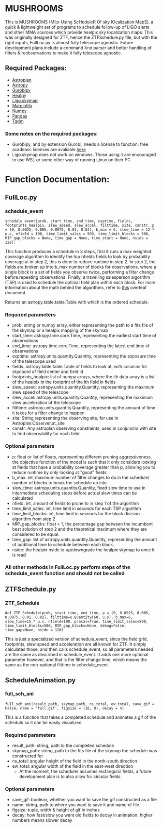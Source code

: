 # MUSHROOMS

This is MUSHROOMS (Milp-Using ScHeduleR Of sky lOcalization MapS), a quick & lightweight set of programs to schedule 
follow-up of LIGO alerts and other MMA sources which provide healpix sky localization maps.
This was originally designed for ZTF, hence the ZTFSchedule.py file, but with the right inputs, FullLoc.py is almost 
fully telescope agnostic. Future development plans include a command-line parser and better handling of filters & 
reobservations to make it fully telescope agnostic. 

## Required Packages:

 - [Astroplan](https://astroplan.readthedocs.io/en/latest/)
 - [Astropy](https://www.astropy.org/)
 - [Gurobipy](https://www.gurobi.com/documentation/9.1/quickstart_mac/cs_python.html)
 - [Healpy](https://healpy.readthedocs.io/en/latest/)
 - [Ligo.skymap](https://lscsoft.docs.ligo.org/ligo.skymap/)
 - [Matplotlib](https://matplotlib.org/)
 - [Numpy](https://numpy.org/)
 - [Pandas](https://pandas.pydata.org/)
 - [Tqdm](https://tqdm.github.io/)

### Some notes on the required packages:

 - Gurobipy, and by extension Gurobi, needs a license to function; free academic licenses are avaliable [here](https://www.gurobi.com/academia/academic-program-and-licenses/)
 - Ligo.skymap does not work on windows. Those using it are encouraged to use WSL or some other way of running Linux on their PC

# Function Documentation:

## FullLoc.py

### schedule_event

`schedule_event(prob, start_time, end_time, exptime, fields, footprints_healpix, slew_speed, slew_accel, filttime, site, constr,
p = [0, 0.0025, 0.005, 0.0075, 0.01, 0.02], b_max = 6, slew_time = 12 * u.s,
                   nfield = 100, time_limit_sales = 500, time_limit_blocks = 500, MIP_gap_blocks = None,
                   time_gap = None, time_start = None, nside = 128):`

This function produces a schedule in 3 steps, first it runs a max weighted coverage algorithm to identify the top
nfields fields to look by probability coverage at in step 2, this is done to reduce runtime in step 2. In step 2, the 
fields are broken up into b_max number of blocks for observations, where a single block is a set of fields you observe
twice, performing a filter change before repeating observations. Finally, a travelling salesperson algorithm (TSP) is used to
schedule the optimal field plan within each block. For more information about the math behind the algorithms, refer to [this](https://www.overleaf.com/read/ctcpwkvrfdcq)
overleaf document.

Returns an astropy.table.table.Table with which is the ordered schedule.

### Required parameters

- prob: string or numpy array, either representing the path to a fits file of the skymap or a healpix mapping of the skymap
- start_time: astropy.time.core.Time, representing the earliest start time of observations
- end_time: astropy.time.core.Time, representing the latest end time of observations
- exptime: astropy.units.quantity.Quantity, representing the exposure time of the telescope used
- fields: astropy.table.table.Table of fields to look at, with columns for skycoord of field center and field id
- footprints_healpix: list of numpy arrays, where the ith data array is a list of the healpix in the footprint of the ith field in fields
- slew_speed: astropy.units.quantity.Quantity, representing the maximum slew speed of the telescope
- slew_accel: astropy.units.quantity.Quantity, representing the maximum slew acceleration of the telescope
- filttime: astropy.units.quantity.Quantity, representing the amount of time it takes for a filter change to happen
- site: String representing the observing site, for use in Astroplan.Observer.at_site
- constr: Any astroplan observing constraints, used in conjunctio with site to find observability for each field

### Optional parameters

- p: float or list of floats, representing different pruning aggressiveness, the objective function of the model is such that it only considers looking at fields that have a probability coverage greater than p, allowing you to reduce runtime by only looking at "good" fields
- b_max: int, maximum number of filter changes to do in the schedule/ number of blocks to break the schedule up into.
- slew_time: astropy.units.quantity.Quantity, fixed slew time to use in intermediate scheduling steps before actual slew times can be calculated
- nfield: int, amount of fields to prune to in step 1 of the algorithm
- time_limit_sales: int, time limit in seconds for each TSP algorithm
- time_limit_blocks: int, time limit in seconds for the block division algorithm from step 2
- MIP_gap_blocks: float < 1, the percentage gap between the incumbent best solution of step 2 and the theoretical maximum where they are considered to be equal.
- time_gap: list of astropy.units.quantity.Quantity, representing the amount of additional time to schedule between each block.
- nside: the healpix nside to up/downgrade the healpix skymap to once it is read


### All other methods in FullLoc.py perform steps of the schedule_event function and should not be called

## ZTFSchedule.py

### ZTF_Schedule

`def ZTF_Schedule(prob, start_time, end_time, p = [0, 0.0025, 0.005, 0.0075, 0.01, 0.02],
                 filttime=u.Quantity(60, u.s), b_max=6, slew_time=15 * u.s,
                 nfield=100, precal=True, time_limit_sales=500, time_limit_blocks=500, MIP_gap_blocks=None, debug=False,
                 time_gap=None, nside = 128)`

This is just a specialized version of schedule_event, since the field grid, footprints, slew speed and acceleration are
all known for ZTF. It simply calculates those, and then calls schedule_event, so all parameters needed are the same as
described in schedule_event. It adds one more optional parameter however, and that is the filter change time, which
means the same as the non-optional filttime in schedule_event

## ScheduleAnimation.py

### full_sch_ani
`full_sch_ani(result_path, skymap_path, ns_total, ew_total, save_gif = False, name = 'full.gif', figsize = (10, 8), decay = 4)`

This is a function that takes a completed schedule and animates a gif of the schedule so it can be easily visualized

### Required parameters

- result_path: string, path to the completed schedule
- skymap_path: string, path to the fits file of the skymap the schedule was constructed for
- ns_total: angular height of the field in the north-south direction
- ew_total: angular width of the field in the east-west direction
  - At the moment, the scheduler assumes rectangular fields, a future development plan is to also allow for circular fields

### Optional parameters

- save_gif: boolean, whether you want to save the gif constructed as a file
- name: string, path to where you want to save it and name of file
- figsize: tuple, width & height of gif in inches
- decay: how fast/slow you want old fields to decay in animation, higher numbers means slower decay
